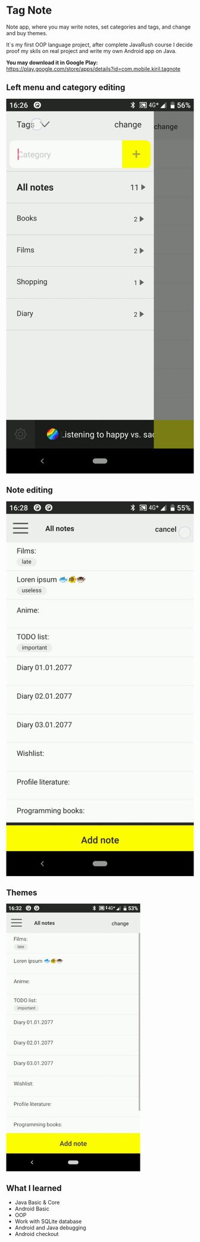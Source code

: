 # Tag Note

Note app, where you may write notes, set categories and tags, and change and buy themes.

It`s my first OOP language project, after complete JavaRush course I decide proof my skils on real project and write my own Android app on Java.


**You may download it in Google Play:**
https://play.google.com/store/apps/details?id=com.mobile.kiril.tagnote


## Left menu and category editing
![](article_materials/left-menu.gif)


## Note editing
![](article_materials/note-editing.gif)


## Themes
![](article_materials/themes.gif)


## What I learned

* Java Basic & Core
* Android Basic
* OOP
* Work with SQLite database
* Android and Java debugging
* Android checkout
